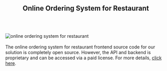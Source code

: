 <h2 style="text-align:center">Online Ordering System for Restaurant</h2><br/><br/>

![online ordering system for restaurant](https://admin.ninjascode.com/wp-content/uploads/2025/repoImages/tiffanie/Online%20Ordering%20System%20for%20Restaurant.webp) <br/><br/>The online ordering system for restaurant frontend source code for our solution is completely open source. However, the API and backend is proprietary and can be accessed via a paid license. For more details, <a href="https://enatega.com/?utm_source=github&utm_medium=repo&utm_campaign=tiffanie-online-ordering-system-for-restaurant" target="_blank">click here</a>.
